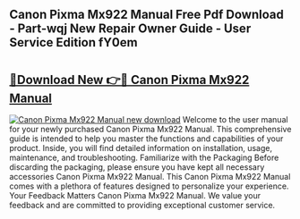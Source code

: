 ## Canon Pixma Mx922 Manual Free Pdf Download - Part-wqj New Repair Owner Guide - User Service Edition fY0em

# <h2><a href="http://bc21582.oget.top/?id=Canon+Pixma+Mx922+Manual">🔗Download New 👉🔴 Canon Pixma Mx922 Manual</a></h2>

[![Canon Pixma Mx922 Manual new download](https://i.imgur.com/5g1atiW.png)](http://bc21582.oget.top/?id=Canon+Pixma+Mx922+Manual)
Welcome to the user manual for your newly purchased Canon Pixma Mx922 Manual. This comprehensive guide is intended to help you master the functions and capabilities of your product. Inside, you will find detailed information on installation, usage, maintenance, and troubleshooting. Familiarize with the Packaging Before discarding the packaging, please ensure you have kept all necessary accessories Canon Pixma Mx922 Manual. This Canon Pixma Mx922 Manual comes with a plethora of features designed to personalize your experience. Your Feedback Matters Canon Pixma Mx922 Manual. We value your feedback and are committed to providing exceptional customer service.
